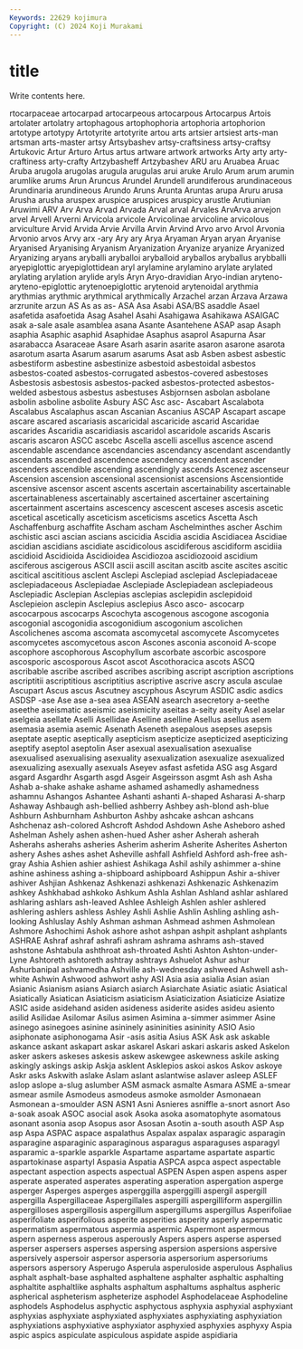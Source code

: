 ```yaml
---
Keywords: 22629 kojimura
Copyright: (C) 2024 Koji Murakami
---
```


# title

Write contents here.



rtocarpaceae artocarpad artocarpeous artocarpous Artocarpus Artois
artolater artolatry artophagous artophophoria artophoria artophorion artotype artotypy Artotyrite artotyrite
artou arts artsier artsiest arts-man artsman arts-master artsy Artsybashev artsy-craftsiness
artsy-craftsy Artukovic Artur Arturo Artus artus artware artwork artworks Arty
arty arty-craftiness arty-crafty Artzybasheff Artzybashev ARU aru Aruabea Aruac Aruba
arugola arugolas arugula arugulas arui aruke Arulo Arum arum arumin
arumlike arums Arun Aruncus Arundel Arundell arundiferous arundinaceous Arundinaria arundineous
Arundo Aruns Arunta Aruntas arupa Aruru arusa Arusha arusha aruspex
aruspice aruspices aruspicy arustle Arutiunian Aruwimi ARV Arv Arva Arvad
Arvada Arval arval Arvales ArvArva arvejon arvel Arvell Arverni Arvicola
arvicole Arvicolinae arvicoline arvicolous arviculture Arvid Arvida Arvie Arvilla Arvin
Arvind Arvo arvo Arvol Arvonia Arvonio arvos Arvy arx -ary
Ary ary Arya Aryaman Aryan aryan Aryanise Aryanised Aryanising Aryanism
Aryanization Aryanize aryanize Aryanized Aryanizing aryans aryballi aryballoi aryballoid aryballos
aryballus arybballi aryepiglottic aryepiglottidean aryl arylamine arylamino arylate arylated arylating
arylation arylide aryls Aryn Aryo-dravidian Aryo-indian aryteno- aryteno-epiglottic arytenoepiglottic arytenoid
arytenoidal arythmia arythmias arythmic arythmical arythmically Arzachel arzan Arzava Arzawa
arzrunite arzun AS As as as- ASA Asa Asabi ASA/BS
asaddle Asael asafetida asafoetida Asag Asahel Asahi Asahigawa Asahikawa ASAIGAC
asak a-sale asale asamblea asana Asante Asantehene ASAP asap Asaph
asaphia Asaphic asaphid Asaphidae Asaphus asaprol Asapurna Asar asarabacca Asaraceae
Asare Asarh asarin asarite asaron asarone asarota asarotum asarta Asarum
asarum asarums Asat asb Asben asbest asbestic asbestiform asbestine asbestinize
asbestoid asbestoidal asbestos asbestos-coated asbestos-corrugated asbestos-covered asbestoses Asbestosis asbestosis asbestos-packed
asbestos-protected asbestos-welded asbestous asbestus asbestuses Asbjornsen asbolan asbolane asbolin asboline
asbolite Asbury ASC Asc asc- Ascabart Ascalabota Ascalabus Ascalaphus ascan
Ascanian Ascanius ASCAP Ascapart ascape ascare ascared ascariasis ascaricidal ascaricide
ascarid Ascaridae ascarides Ascaridia ascaridiasis ascaridol ascaridole ascarids Ascaris ascaris
ascaron ASCC ascebc Ascella ascelli ascellus ascence ascend ascendable ascendance
ascendancies ascendancy ascendant ascendantly ascendants ascended ascendence ascendency ascendent ascender
ascenders ascendible ascending ascendingly ascends Ascenez ascenseur Ascension ascension ascensional
ascensionist ascensions Ascensiontide ascensive ascensor ascent ascents ascertain ascertainability ascertainable
ascertainableness ascertainably ascertained ascertainer ascertaining ascertainment ascertains ascescency ascescent asceses
ascesis ascetic ascetical ascetically asceticism asceticisms ascetics Ascetta Asch Aschaffenburg
aschaffite Ascham ascham Aschelminthes ascher Aschim aschistic asci ascian ascians
ascicidia Ascidia ascidia Ascidiacea Ascidiae ascidian ascidians ascidiate ascidicolous ascidiferous
ascidiform ascidiia ascidioid Ascidioida Ascidioidea Ascidiozoa ascidiozooid ascidium asciferous ascigerous
ASCII ascii ascill ascitan ascitb ascite ascites ascitic ascitical ascititious
asclent Asclepi Asclepiad asclepiad Asclepiadaceae asclepiadaceous Asclepiadae Asclepiade Asclepiadean asclepiadeous
Asclepiadic Asclepian Asclepias asclepias asclepidin asclepidoid Asclepieion asclepin Asclepius asclepius
Asco asco- ascocarp ascocarpous ascocarps Ascochyta ascogenous ascogone ascogonia ascogonial
ascogonidia ascogonidium ascogonium ascolichen Ascolichenes ascoma ascomata ascomycetal ascomycete Ascomycetes
ascomycetes ascomycetous ascon Ascones asconia asconoid A-scope ascophore ascophorous Ascophyllum
ascorbate ascorbic ascospore ascosporic ascosporous Ascot ascot Ascothoracica ascots ASCQ
ascribable ascribe ascribed ascribes ascribing ascript ascription ascriptions ascriptitii ascriptitious
ascriptitius ascriptive ascrive ascry ascula asculae Ascupart Ascus ascus Ascutney
ascyphous Ascyrum ASDIC asdic asdics ASDSP -ase Ase ase a-sea
asea ASEAN asearch asecretory a-seethe aseethe aseismatic aseismic aseismicity aseitas
a-seity aseity Asel aselar aselgeia asellate Aselli Asellidae Aselline aselline
Asellus asellus asem asemasia asemia asemic Asenath Aseneth asepalous asepses
asepsis aseptate aseptic aseptically asepticism asepticize asepticized asepticizing aseptify aseptol
aseptolin Aser asexual asexualisation asexualise asexualised asexualising asexuality asexualization asexualize
asexualized asexualizing asexually asexuals Aseyev asfast asfetida ASG asg Asgard
asgard Asgardhr Asgarth asgd Asgeir Asgeirsson asgmt Ash ash Asha
Ashab a-shake ashake ashame ashamed ashamedly ashamedness ashamnu Ashangos Ashantee
Ashanti ashanti A-shaped Asharasi A-sharp Ashaway Ashbaugh ash-bellied ashberry Ashbey
ash-blond ash-blue Ashburn Ashburnham Ashburton Ashby ashcake ashcan ashcans Ashchenaz
ash-colored Ashcroft Ashdod Ashdown Ashe Asheboro ashed Ashelman Ashely ashen
ashen-hued Asher asher Asherah asherah Asherahs asherahs asheries Asherim asherim
Asherite Asherites Asherton ashery Ashes ashes ashet Asheville ashfall Ashfield
Ashford ash-free ash-gray Ashia Ashien ashier ashiest Ashikaga Ashil ashily
ashimmer a-shine ashine ashiness ashing a-shipboard ashipboard Ashippun Ashir a-shiver
ashiver Ashjian Ashkenaz Ashkenazi ashkenazi Ashkenazic Ashkenazim ashkey Ashkhabad ashkoko
Ashkum Ashla Ashlan Ashland ashlar ashlared ashlaring ashlars ash-leaved Ashlee
Ashleigh Ashlen ashler ashlered ashlering ashlers ashless Ashley Ashli Ashlie
Ashlin Ashling ashling ash-looking Ashluslay Ashly Ashman ashman Ashmead ashmen
Ashmolean Ashmore Ashochimi Ashok ashore ashot ashpan ashpit ashplant ashplants
ASHRAE Ashraf ashraf ashrafi ashram ashrama ashrams ash-staved ashstone Ashtabula
ashthroat ash-throated Ashti Ashton Ashton-under-Lyne Ashtoreth ashtoreth ashtray ashtrays Ashuelot
Ashur ashur Ashurbanipal ashvamedha Ashville ash-wednesday ashweed Ashwell ash-white Ashwin
Ashwood ashwort ashy ASI Asia asia asialia Asian asian Asianic
Asianism asians Asiarch asiarch Asiarchate Asiatic asiatic Asiatical Asiatically Asiatican
Asiaticism asiaticism Asiaticization Asiaticize Asiatize ASIC aside asidehand asiden asideness
asiderite asides asideu asiento asilid Asilidae Asilomar Asilus asimen Asimina
a-simmer asimmer Asine asinego asinegoes asinine asininely asininities asininity ASIO
Asio asiphonate asiphonogama Asir -asis asitia Asius ASK Ask ask
askable askance askant askapart askar askarel Askari askari askaris asked
Askelon asker askers askeses askesis askew askewgee askewness askile asking
askingly askings askip Askja asklent Asklepios askoi askos Askov askoye
Askr asks Askwith aslake Aslam aslant aslantwise aslaver asleep ASLEF
aslop aslope a-slug aslumber ASM asmack asmalte Asmara ASME a-smear
asmear asmile Asmodeus asmodeus asmoke asmolder Asmonaean Asmonean a-smoulder ASN
ASN1 Asni Asnieres asniffle a-snort asnort Aso a-soak asoak ASOC
asocial asok Asoka asoka asomatophyte asomatous asonant asonia asop Asopus
asor Asosan Asotin a-south asouth ASP Asp asp Aspa ASPAC
aspace aspalathus Aspalax aspalax asparagic asparagin asparagine asparaginic asparaginous asparagus
asparaguses asparagyl asparamic a-sparkle asparkle Aspartame aspartame aspartate aspartic aspartokinase
aspartyl Aspasia Aspatia ASPCA aspca aspect aspectable aspectant aspection aspects
aspectual ASPEN Aspen aspen aspens asper asperate asperated asperates asperating
asperation aspergation asperge asperger Asperges asperges asperggilla asperggilli aspergil aspergill
aspergilla Aspergillaceae Aspergillales aspergilli aspergilliform aspergillin aspergilloses aspergillosis aspergillum aspergillums
aspergillus Asperifoliae asperifoliate asperifolious asperite asperities asperity asperly aspermatic aspermatism
aspermatous aspermia aspermic Aspermont aspermous aspern asperness asperous asperously Aspers
aspers asperse aspersed asperser aspersers asperses aspersing aspersion aspersions aspersive
aspersively aspersoir aspersor aspersoria aspersorium aspersoriums aspersors aspersory Asperugo Asperula
asperuloside asperulous Asphalius asphalt asphalt-base asphalted asphaltene asphalter asphaltic asphalting
asphaltite asphaltlike asphalts asphaltum asphaltums asphaltus aspheric aspherical aspheterism aspheterize
asphodel Asphodelaceae Asphodeline asphodels Asphodelus asphyctic asphyctous asphyxia asphyxial asphyxiant
asphyxias asphyxiate asphyxiated asphyxiates asphyxiating asphyxiation asphyxiations asphyxiative asphyxiator asphyxied
asphyxies asphyxy Aspia aspic aspics aspiculate aspiculous aspidate aspide aspidiaria
